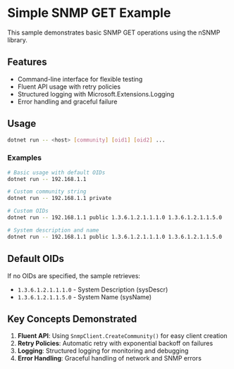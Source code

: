 # Simple SNMP GET Example

This sample demonstrates basic SNMP GET operations using the nSNMP library.

## Features

- Command-line interface for flexible testing
- Fluent API usage with retry policies
- Structured logging with Microsoft.Extensions.Logging
- Error handling and graceful failure

## Usage

```bash
dotnet run -- <host> [community] [oid1] [oid2] ...
```

### Examples

```bash
# Basic usage with default OIDs
dotnet run -- 192.168.1.1

# Custom community string
dotnet run -- 192.168.1.1 private

# Custom OIDs
dotnet run -- 192.168.1.1 public 1.3.6.1.2.1.1.1.0 1.3.6.1.2.1.1.5.0

# System description and name
dotnet run -- 192.168.1.1 public 1.3.6.1.2.1.1.1.0 1.3.6.1.2.1.1.5.0
```

## Default OIDs

If no OIDs are specified, the sample retrieves:
- `1.3.6.1.2.1.1.1.0` - System Description (sysDescr)
- `1.3.6.1.2.1.1.5.0` - System Name (sysName)

## Key Concepts Demonstrated

1. **Fluent API**: Using `SnmpClient.CreateCommunity()` for easy client creation
2. **Retry Policies**: Automatic retry with exponential backoff on failures
3. **Logging**: Structured logging for monitoring and debugging
4. **Error Handling**: Graceful handling of network and SNMP errors